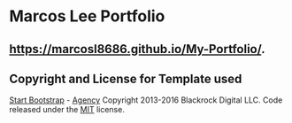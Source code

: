 # Marcos Lee Portfolio

## https://marcosl8686.github.io/My-Portfolio/.



## Copyright and License for Template used
[Start Bootstrap](http://startbootstrap.com/) - [Agency](http://startbootstrap.com/template-overviews/agency/)
Copyright 2013-2016 Blackrock Digital LLC. Code released under the [MIT](https://github.com/BlackrockDigital/startbootstrap-agency/blob/gh-pages/LICENSE) license.

